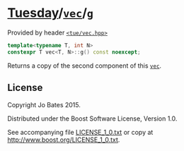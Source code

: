 [Tuesday](../../../README.md)/[`vec`](../../headers/vec.md)/`g`
=================================================================
Provided by header [`<tue/vec.hpp>`](../../headers/vec.md)

```c++
template<typename T, int N>
constexpr T vec<T, N>::g() const noexcept;
```

Returns a copy of the second component of this [`vec`](../../headers/vec.md).

License
-------
Copyright Jo Bates 2015.

Distributed under the Boost Software License, Version 1.0.

See accompanying file [LICENSE_1_0.txt](../../../LICENSE_1_0.txt) or copy at
http://www.boost.org/LICENSE_1_0.txt.
